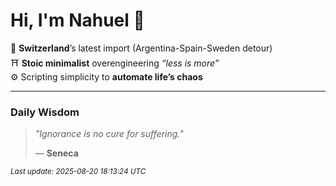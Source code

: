 # Hi, I'm Nahuel :tiger:

📍 **Switzerland**’s latest import (Argentina-Spain-Sweden detour)  
⛩️ **Stoic minimalist** overengineering *“less is more”*  
⚙️ Scripting simplicity to **automate life’s chaos**

---

### Daily Wisdom
> _"Ignorance is no cure for suffering."_  
>
> — **Seneca**

<sub>*Last update: 2025-08-20 18:13:24 UTC*</sub>

